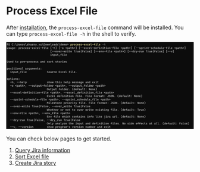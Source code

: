# Process Excel File

After [installation](../installation/install_jira_assistant.md), the `process-excel-file` command will be installed. You can type `process-excel-file -h` in the shell to verify.

![process_excel_file_command](../_static/image/reference/process-excel-file/process_excel_file_command.png)

You can check below pages to get started. 

1. [Query Jira information](../quick_start/gathering_jira_info.md)
2. [Sort Excel file](../quick_start/sort_excel_file.md)
3. [Create Jira story](../quick_start/create_jira_story.md)

